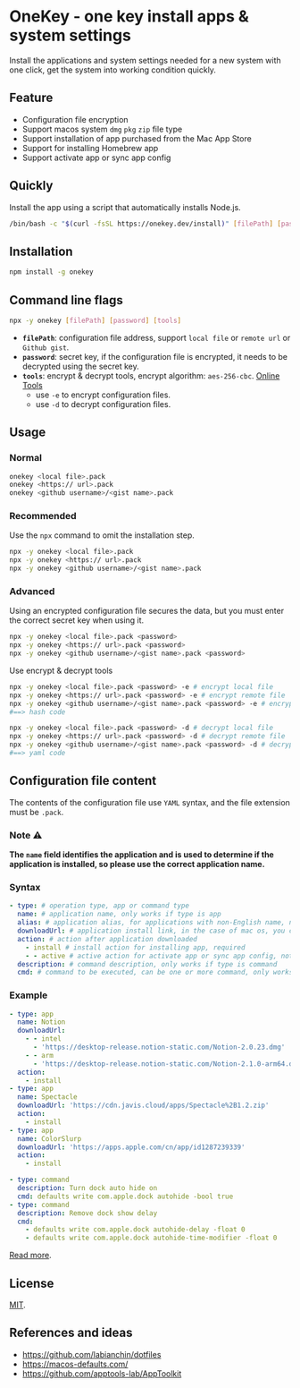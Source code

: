 # OneKey - one key install apps & system settings

Install the applications and system settings needed for a new system with one click, get the system into working condition quickly.

## Feature

- Configuration file encryption
- Support macos system `dmg` `pkg` `zip` file type
- Support installation of app purchased from the Mac App Store
- Support for installing Homebrew app
- Support activate app or sync app config

## Quickly

Install the app using a script that automatically installs Node.js.

```bash
/bin/bash -c "$(curl -fsSL https://onekey.dev/install)" [filePath] [password]
```

## Installation

```bash
npm install -g onekey
```

## Command line flags

```bash
npx -y onekey [filePath] [password] [tools]
```

- **`filePath`**: configuration file address, support `local file` or `remote url` or `Github gist`.
- **`password`**: secret key, if the configuration file is encrypted, it needs to be decrypted using the secret key.
- **`tools`**: encrypt & decrypt tools, encrypt algorithm: `aes-256-cbc`. [Online Tools](https://onekey.dev/tools.html)
  - use `-e` to encrypt configuration files.
  - use `-d` to decrypt configuration files.

## Usage

### Normal

```bash
onekey <local file>.pack
onekey <https:// url>.pack
onekey <github username>/<gist name>.pack
```

### Recommended

Use the `npx` command to omit the installation step.

```bash
npx -y onekey <local file>.pack
npx -y onekey <https:// url>.pack
npx -y onekey <github username>/<gist name>.pack
```

### Advanced

Using an encrypted configuration file secures the data, but you must enter the correct secret key when using it.

```bash
npx -y onekey <local file>.pack <password>
npx -y onekey <https:// url>.pack <password>
npx -y onekey <github username>/<gist name>.pack <password>
```

Use encrypt & decrypt tools

```bash
npx -y onekey <local file>.pack <password> -e # encrypt local file
npx -y onekey <https:// url>.pack <password> -e # encrypt remote file
npx -y onekey <github username>/<gist name>.pack <password> -e # encrypt gist file
#==> hash code

npx -y onekey <local file>.pack <password> -d # decrypt local file
npx -y onekey <https:// url>.pack <password> -d # decrypt remote file
npx -y onekey <github username>/<gist name>.pack <password> -d # decrypt gist file
#==> yaml code
```

## Configuration file content

The contents of the configuration file use `YAML` syntax, and the file extension must be `.pack`.

### Note ⚠️

**The `name` field identifies the application and is used to determine if the application is installed, so please use the correct application name.**

### Syntax

```yml
- type: # operation type, app or command type
  name: # application name, only works if type is app
  alias: # application alias, for applications with non-English name, not required
  downloadUrl: # application install link, in the case of mac os, you can also specify the link for the intel and arm versions separately
  action: # action after application downloaded
    - install # install action for installing app, required
    - - active # active action for activate app or sync app config, not required
  description: # command description, only works if type is command
  cmd: # command to be executed, can be one or more command, only works if type is command
```

### Example

```yml
- type: app
  name: Notion
  downloadUrl:
    - - intel
      - 'https://desktop-release.notion-static.com/Notion-2.0.23.dmg'
    - - arm
      - 'https://desktop-release.notion-static.com/Notion-2.1.0-arm64.dmg'
  action:
    - install
- type: app
  name: Spectacle
  downloadUrl: 'https://cdn.javis.cloud/apps/Spectacle%2B1.2.zip'
  action:
    - install
- type: app
  name: ColorSlurp
  downloadUrl: 'https://apps.apple.com/cn/app/id1287239339'
  action:
    - install
```

```yml
- type: command
  description: Turn dock auto hide on
  cmd: defaults write com.apple.dock autohide -bool true
- type: command
  description: Remove dock show delay
  cmd:
    - defaults write com.apple.dock autohide-delay -float 0
    - defaults write com.apple.dock autohide-time-modifier -float 0
```

[Read more](examples/apps.pack).

## License

[MIT](LICENSE).

## References and ideas

- https://github.com/labianchin/dotfiles
- https://macos-defaults.com/
- https://github.com/apptools-lab/AppToolkit
